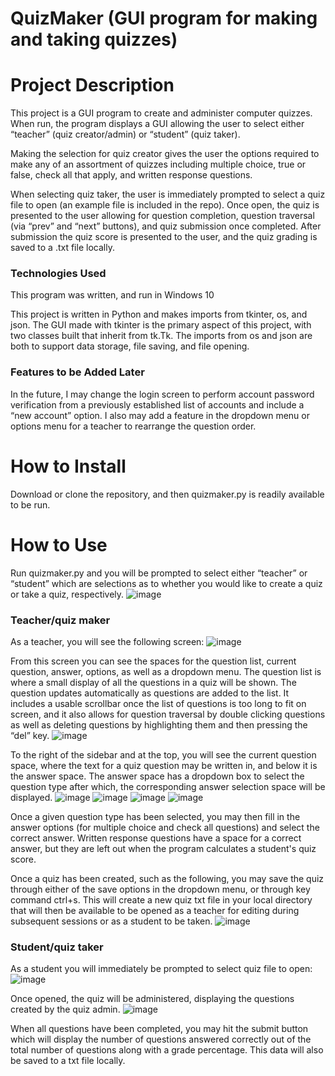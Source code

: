 # QuizMaker (GUI program for making and taking quizzes)

# Project Description
This project is a GUI program to create and administer computer quizzes. When run, the program displays a GUI allowing the user to select either “teacher” (quiz creator/admin) or “student” (quiz taker). 

Making the selection for quiz creator gives the user the options required to make any of an assortment of quizzes including multiple choice, true or false, check all that apply, and written response questions. 

When selecting quiz taker, the user is immediately prompted to select a quiz file to open (an example file is included in the repo). Once open, the quiz is presented to the user allowing for question completion, question traversal (via “prev” and “next” buttons), and quiz submission once completed. After submission the quiz score is presented to the user, and the quiz grading is saved to a .txt file locally.

### Technologies Used
This program was written, and run in Windows 10

This project is written in Python and makes imports from tkinter, os, and json.
The GUI made with tkinter is the primary aspect of this project, with two classes built that inherit from tk.Tk. The imports from os and json are both to support data storage, file saving, and file opening.

### Features to be Added Later
In the future, I may change the login screen to perform account password verification from a previously established list of accounts and include a “new account” option. I also may add a feature in the dropdown menu or options menu for a teacher to rearrange the question order. 

# How to Install
Download or clone the repository, and then quizmaker.py is readily available to be run.

# How to Use
Run quizmaker.py and you will be prompted to select either “teacher” or “student” which are selections as to whether you would like to create a quiz or take a quiz, respectively.
![image](https://github.com/BraxtonChatman/QuizMaker/assets/49769297/95337c4c-3185-415f-a171-9dbc949842c2)

### Teacher/quiz maker 
As a teacher, you will see the following screen:
![image](https://github.com/BraxtonChatman/QuizMaker/assets/49769297/f3c380f8-1b49-4a20-ae23-5e9a7cac6a6e)

From this screen you can see the spaces for the question list, current question, answer, options, as well as a dropdown menu. The question list is where a small display of all the questions in a quiz will be shown. The question updates automatically as questions are added to the list. It includes a usable scrollbar once the list of questions is too long to fit on screen, and it also allows for question traversal by double clicking questions as well as deleting questions by highlighting them and then pressing the “del” key.
![image](https://github.com/BraxtonChatman/QuizMaker/assets/49769297/09ce20c6-4a71-46fe-80de-98c82c442e49)

To the right of the sidebar and at the top, you will see the current question space, where the text for a quiz question may be written in, and below it is the answer space. The answer space has a dropdown box to select the question type after which, the corresponding answer selection space will be displayed.
![image](https://github.com/BraxtonChatman/QuizMaker/assets/49769297/18e43871-cba8-4f4a-b401-b14071156979)
![image](https://github.com/BraxtonChatman/QuizMaker/assets/49769297/059d9590-cf6c-401e-8e9a-4b940fbb9462)
![image](https://github.com/BraxtonChatman/QuizMaker/assets/49769297/e31d09ed-3900-463a-a5f3-33a47d021b29)
![image](https://github.com/BraxtonChatman/QuizMaker/assets/49769297/f576b80f-a0cb-478b-81a3-9de9d41d7bf8)

Once a given question type has been selected, you may then fill in the answer options (for multiple choice and check all questions) and select the correct answer. Written response questions have a space for a correct answer, but they are left out when the program calculates a student's quiz score.

Once a quiz has been created, such as the following, you may save the quiz through either of the save options in the dropdown menu, or through key command ctrl+s. This will create a new quiz txt file in your local directory that will then be available to be opened as a teacher for editing during subsequent sessions or as a student to be taken.
![image](https://github.com/BraxtonChatman/QuizMaker/assets/49769297/cd4472c4-8266-4b2a-bb1d-6f3f25bc9bbc)


### Student/quiz taker
As a student you will immediately be prompted to select quiz file to open:
![image](https://github.com/BraxtonChatman/QuizMaker/assets/49769297/2b345fc1-c63b-4409-981c-f3a8c00d086c)

Once opened, the quiz will be administered, displaying the questions created by the quiz admin. 
![image](https://github.com/BraxtonChatman/QuizMaker/assets/49769297/e4148382-051b-42a0-81a7-4a7dc8d7d86b)

When all questions have been completed, you may hit the submit button which will display the number of questions answered correctly out of the total number of questions along with a grade percentage. This data will also be saved to a txt file locally.

